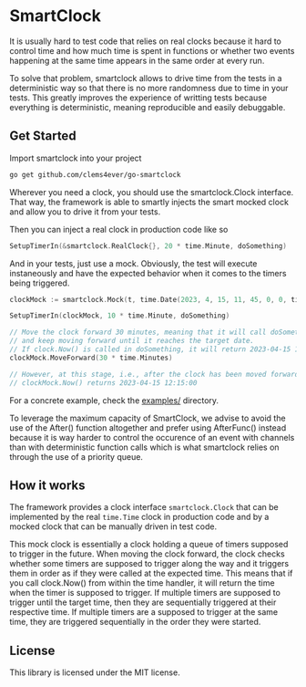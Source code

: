 # SmartClock

It is usually hard to test code that relies on real clocks because it hard to control time
and how much time is spent in functions or whether two events happening at the same time
appears in the same order at every run.

To solve that problem, smartclock allows to drive time from the tests in a deterministic
way so that there is no more randomness due to time in your tests. This greatly improves
the experience of writting tests because everything is deterministic, meaning reproducible
and easily debuggable.

## Get Started

Import smartclock into your project

```bash
go get github.com/clems4ever/go-smartclock
```

Wherever you need a clock, you should use the smartclock.Clock interface. That way, the
framework is able to smartly injects the smart mocked clock and allow you to drive it
from your tests.

Then you can inject a real clock in production code like so

```go
SetupTimerIn(&smartclock.RealClock{}, 20 * time.Minute, doSomething)
```

And in your tests, just use a mock. Obviously, the test will execute instaneously and have the
expected behavior when it comes to the timers being triggered.

```go
clockMock := smartclock.Mock(t, time.Date(2023, 4, 15, 11, 45, 0, 0, time.UTC))

SetupTimerIn(clockMock, 10 * time.Minute, doSomething)

// Move the clock forward 30 minutes, meaning that it will call doSomething after 10 minutes
// and keep moving forward until it reaches the target date.
// If clock.Now() is called in doSomething, it will return 2023-04-15 11:55:00.
clockMock.MoveForward(30 * time.Minutes)

// However, at this stage, i.e., after the clock has been moved forward,
// clockMock.Now() returns 2023-04-15 12:15:00 
```

For a concrete example, check the [examples/](./examples/) directory.

To leverage the maximum capacity of SmartClock, we advise to avoid the use of the After()
function altogether and prefer using AfterFunc() instead because it is way harder to control
the occurence of an event with channels than with deterministic function calls which is what
smartclock relies on through the use of a priority queue.

## How it works

The framework provides a clock interface `smartclock.Clock` that can be implemented by the real
`time.Time` clock in production code and by a mocked clock that can be manually driven in test
code.

This mock clock is essentially a clock holding a queue of timers supposed to trigger in the future.
When moving the clock forward, the clock checks whether some timers are supposed to trigger along
the way and it triggers them in order as if they were called at the expected time. This means that
if you call clock.Now() from within the time handler, it will return the time when the timer is
supposed to trigger.
If multiple timers are supposed to trigger until the target time, then they are sequentially
triggered at their respective time.
If multiple timers are a supposed to trigger at the same time, they are triggered sequentially in the
order they were started.

## License

This library is licensed under the MIT license.